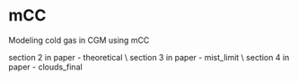 # mCC
Modeling cold gas in CGM using mCC

section 2 in paper - theoretical \\
section 3 in paper - mist_limit \\
section 4 in paper - clouds_final
